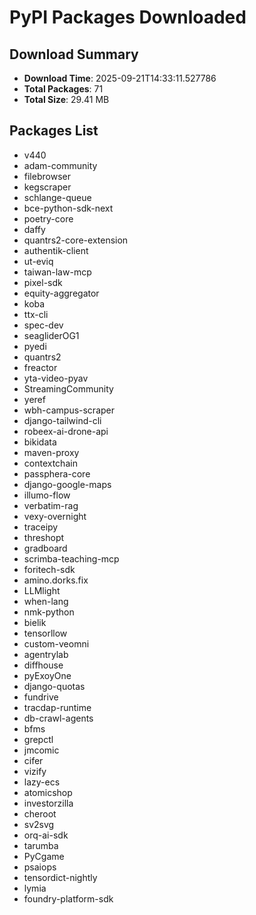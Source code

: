 # PyPI Packages Downloaded

## Download Summary
- **Download Time**: 2025-09-21T14:33:11.527786
- **Total Packages**: 71
- **Total Size**: 29.41 MB

## Packages List
- v440
- adam-community
- filebrowser
- kegscraper
- schlange-queue
- bce-python-sdk-next
- poetry-core
- daffy
- quantrs2-core-extension
- authentik-client
- ut-eviq
- taiwan-law-mcp
- pixel-sdk
- equity-aggregator
- koba
- ttx-cli
- spec-dev
- seagliderOG1
- pyedi
- quantrs2
- freactor
- yta-video-pyav
- StreamingCommunity
- yeref
- wbh-campus-scraper
- django-tailwind-cli
- robeex-ai-drone-api
- bikidata
- maven-proxy
- contextchain
- passphera-core
- django-google-maps
- illumo-flow
- verbatim-rag
- vexy-overnight
- traceipy
- threshopt
- gradboard
- scrimba-teaching-mcp
- foritech-sdk
- amino.dorks.fix
- LLMlight
- when-lang
- nmk-python
- bielik
- tensorllow
- custom-veomni
- agentrylab
- diffhouse
- pyExoyOne
- django-quotas
- fundrive
- tracdap-runtime
- db-crawl-agents
- bfms
- grepctl
- jmcomic
- cifer
- vizify
- lazy-ecs
- atomicshop
- investorzilla
- cheroot
- sv2svg
- orq-ai-sdk
- tarumba
- PyCgame
- psaiops
- tensordict-nightly
- lymia
- foundry-platform-sdk
